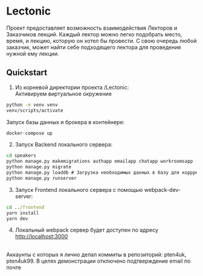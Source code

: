 # Lectonic
Проект предоставляет возможность взаимодействия Лекторов и Заказчиков лекций.
Каждый лектор можно легко подобрать место, время, и лекцию, которую он хотел бы провести.
С свою очередь любой заказчик, может найти себе подходящего лектора для проведения нужной ему лекции.

## Quickstart
1. Из корневой директории проекта /Lectonic:<br/>
Активируем виртуальное окружение
```cmd
python -m venv venv
venv/scripts/activate
```
Запуск базы данных и брокера в контейнере:
```cmd
docker-compose up
```
2. Запуск Backend локального сервера:
```cmd
cd speakers
python manage.py makemigrations authapp emailapp chatapp workroomsapp
python manage.py migrate
python manage.py loaddb # Загрузка необходимых данных в базу для коррректной работы
python manage.py runserver
```
3. Запуск Frontend локального сервера с помощью webpack-dev-server:
```cmd
cd ../frontend
yarn install
yarn dev
```
4. Локальный webpack сервер будет доступен по адресу <http://localhost:3000>
<br/>
Аккаунты с которых я лично делал коммиты в репозиторий: pten4uk, pten4uk99.
В целях демонстрации отключено подтверждение email по почте